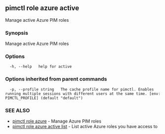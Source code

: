 ## pimctl role azure active

Manage active Azure PIM roles

### Synopsis

Manage active Azure PIM roles

### Options

```
  -h, --help   help for active
```

### Options inherited from parent commands

```
  -p, --profile string   The cache profile name for pimctl. Enables running multiple sessions with different users at the same time. [env: PIMCTL_PROFILE] (default "default")
```

### SEE ALSO

* [pimctl role azure](pimctl_role_azure.md)	 - Manage Azure PIM roles
* [pimctl role azure active list](pimctl_role_azure_active_list.md)	 - List active Azure roles you have access to

